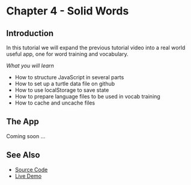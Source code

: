 # Chapter 4 - Solid Words

## Introduction

In this tutorial we will expand the previous tutorial video into a real world useful app, one for word training and vocabulary.

*What you will learn*

* How to structure JavaScript in several parts
* How to set up a turtle data file on github
* How to use localStorage to save state
* How to prepare language files to be used in vocab training
* How to cache and uncache files

## The App


Coming soon ...


## See Also

* [Source Code](https://github.com/melvincarvalho/vocab/)
* [Live Demo](http://melvincarvalho.github.io/vocab/)
